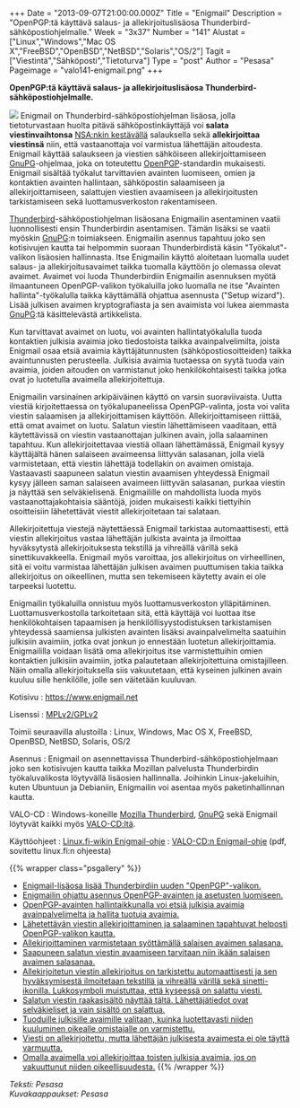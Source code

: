 +++
Date = "2013-09-07T21:00:00.000Z"
Title = "Enigmail"
Description = "OpenPGP:tä käyttävä salaus- ja allekirjoituslisäosa Thunderbird-sähköpostiohjelmalle."
Week = "3x37"
Number = "141"
Alustat = ["Linux","Windows","Mac OS X","FreeBSD","OpenBSD","NetBSD","Solaris","OS/2"]
Tagit = ["Viestintä","Sähköposti","Tietoturva"]
Type = "post"
Author = "Pesasa"
Pageimage = "valo141-enigmail.png"
+++


**OpenPGP:tä käyttävä salaus- ja allekirjoituslisäosa
Thunderbird-sähköpostiohjelmalle.**

![ ](/images/valo141-enigmail.png "fig:valo141-enigmail.png") Enigmail on
Thunderbird-sähköpostiohjelman lisäosa, jolla tietoturvastaan huolta
pitävä sähköpostinkäyttäjä voi **salata viestinvaihtonsa** [NSA:nkin
kestävällä](http://www.digitoday.fi/tietoturva/2013/09/06/nsa-purkaa-internetin-salaukset-lennossa-vain-ilmainen-pgp-kestaa/201312458/66)
salauksella sekä **allekirjoittaa viestinsä** niin, että vastaanottaja
voi varmistua lähettäjän aitoudesta. Enigmail käyttää salaukseen ja
viestien sähköiseen allekirjoittamiseen
[GnuPG](GnuPG)-ohjelmaa, joka on toteutettu
[OpenPGP](http://www.openpgp.org/)-standardin mukaisesti. Enigmail
sisältää työkalut tarvittavien avainten luomiseen, omien ja kontaktien
avainten hallintaan, sähköpostin salaamiseen ja allekirjoittamiseen,
salattujen viestien avaamiseen ja allekirjoitusten tarkistamiseen sekä
luottamusverkoston rakentamiseen.

[Thunderbird](Thunderbird)-sähköpostiohjelman
lisäosana Enigmailin asentaminen vaatii luonnollisesti ensin
Thunderbirdin asentamisen. Tämän lisäksi se vaatii myöskin
[GnuPG](GnuPG):n toimiakseen. Enigmailin asennus tapahtuu
joko sen kotisivujen kautta tai helpommin suoraan Thunderbirdistä käsin
"Työkalut"-valikon lisäosien hallinnasta. Itse Enigmailin käyttö
aloitetaan luomalla uudet salaus- ja allekirjoitusavaimet taikka
tuomalla käyttöön jo olemassa olevat avaimet. Avaimet voi luoda
Thunderbirdiin Enigmailin asennuksen myötä ilmaantuneen OpenPGP-valikon
työkaluilla joko luomalla ne itse "Avainten hallinta"-työkalulla taikka
käyttämällä ohjattua asennusta ("Setup wizard"). Lisää julkisen avaimen
kryptografiasta ja sen avaimista voi lukea aiemmasta
[GnuPG](GnuPG):tä käsittelevästä artikkelista.

Kun tarvittavat avaimet on luotu, voi avainten hallintatyökalulla tuoda
kontaktien julkisia avaimia joko tiedostoista taikka avainpalvelimilta,
joista Enigmail osaa etsiä avaimia käyttäjätunnusten
(sähköpostiosoitteiden) taikka avaintunnusten perusteella. Julkisia
avaimia tuotaessa on syytä tuoda vain avaimia, joiden aitouden on
varmistanut joko henkilökohtaisesti taikka jotka ovat jo luotetulla
avaimella allekirjoitettuja.

Enigmailin varsinainen arkipäiväinen käyttö on varsin suoraviivaista.
Uutta viestiä kirjoitettaessa on työkalupaneelissa OpenPGP-valinta,
josta voi valita viestin salaamisen ja allekirjoittamisen käyttöön.
Allekirjoittamiseen riittää, että omat avaimet on luotu. Salatun viestin
lähettämiseen vaaditaan, että käytettävissä on viestin vastaanottajan
julkinen avain, jolla salaaminen tapahtuu. Kun allekirjoitettavaa
viestiä ollaan lähettämässä, Enigmail kysyy käyttäjältä hänen salaiseen
avaimeensa liittyvän salasanan, jolla vielä varmistetaan, että viestin
lähettäjä todellakin on avaimen omistaja. Vastaavasti saapuneen salatun
viestin avaamisen yhteydessä Enigmail kysyy jälleen saman salaiseen
avaimeen liittyvän salasanan, purkaa viestin ja näyttää sen
selväkielisenä. Enigmailille on mahdollista luoda myös
vastaanottajakohtaisia sääntöjä, joiden mukaisesti kaikki tiettyihin
osoitteisiin lähetettävät viestit allekirjoitetaan tai salataan.

Allekirjoitettuja viestejä näytettäessä Enigmail tarkistaa
automaattisesti, että viestin allekirjoitus vastaa lähettäjän julkista
avainta ja ilmoittaa hyväksytystä allekirjoituksesta tekstillä ja
vihreällä värillä sekä sinettikuvakkeella. Enigmail myös varoittaa, jos
allekirjoitus on virheellinen, sitä ei voitu varmistaa lähettäjän
julkisen avaimen puuttumisen takia taikka allekirjoitus on oikeellinen,
mutta sen tekemiseen käytetty avain ei ole tarpeeksi luotettu.

Enigmailin työkaluilla onnistuu myös luottamusverkoston ylläpitäminen.
Luottamusverkostolla tarkoitetaan sitä, että käyttäjä voi luottaa itse
henkilökohtaisen tapaamisen ja henkilöllisyystodistuksen tarkistamisen
yhteydessä saamiensa julkisten avainten lisäksi avainpalvelimelta
saatuihin julkisiin avaimiin, jotka ovat jonkun jo ennestään luotetun
allekirjoittamia. Enigmaililla voidaan lisätä oma allekirjoitus itse
varmistettuihin omien kontaktien julkisiin avaimiin, jotka palautetaan
allekirjoitettuina omistajilleen. Näin omalla allekirjoituksella siis
vakuutetaan, että kyseinen julkinen avain kuuluu sille henkilölle, jolle
sen väitetään kuuluvan.

Kotisivu
:   <https://www.enigmail.net>

Lisenssi
:   [MPLv2/GPLv2](https://www.enigmail.net/home/license.php)

Toimii seuraavilla alustoilla
:   Linux, Windows, Mac OS X, FreeBSD, OpenBSD, NetBSD, Solaris, OS/2

Asennus
:   Enigmail on asennettavissa Thunderbird-sähköpostiohjelmaan joko sen
    kotisivujen kautta taikka Mozillan palvelusta Thunderbirdin
    työkaluvalikosta löytyvällä lisäosien hallinnalla. Joihinkin
    Linux-jakeluihin, kuten Ubuntuun ja Debianiin, Enigmailin voi
    asentaa myös paketinhallinnan kautta.

VALO-CD
:   Windows-koneille [Mozilla
    Thunderbird](Thunderbird),
    [GnuPG](GnuPG) sekä Enigmail löytyvät kaikki myös
    [VALO-CD:ltä](http://www.valo-cd.fi/ilmainen_thunderbird).

Käyttöohjeet
:   [Linux.fi-wikin Enigmail-ohje](http://linux.fi/wiki/Enigmail)
:   [VALO-CD:n
    Enigmail-ohje](http://www.valo-cd.fi/ilmainen_enigmail-opas) (pdf,
    sovitettu linux.fi:n ohjeesta)

{{% wrapper class="psgallery" %}}
-   [Enigmail-lisäosa lisää Thunderbirdiin uuden
    "OpenPGP"-valikon.](/images/enigmail-1.png)
-   [Enigmailin ohjattu asennus OpenPGP-avainten ja asetusten
    luomiseen.](/images/enigmail-2.png)
-   [OpenPGP-avainten hallintaikkunalla voi etsiä julkisia avaimia
    avainpalvelimelta ja hallita tuotuja
    avaimia.](/images/enigmail-3.png)
-   [Lähetettävän viestin allekirjoittaminen ja salaaminen tapahtuvat
    helposti OpenPGP-valikon kautta.](/images/enigmail-4.png)
-   [Allekirjoittaminen varmistetaan syöttämällä salaisen avaimen
    salasana.](/images/enigmail-5.png)
-   [Saapuneen salatun viestin avaamiseen tarvitaan niin ikään salaisen
    avaimen salasanaa.](/images/enigmail-6.png)
-   [Allekirjoitetun viestin allekirjoitus on tarkistettu
    automaattisesti ja sen hyväksymisestä ilmoitetaan tekstillä ja
    vihreällä värillä sekä sinetti-ikonilla. Lukkosymboli muistuttaa,
    että kyseessä on salattu viesti.](/images/enigmail-7.png)
-   [Salatun viestin raakasisältö näyttää tältä. Lähettäjätiedot ovat
    selväkieliset ja vain sisältö on salattua.](/images/enigmail-8.png)
-   [Tuoduille julkisille avaimille valitaan, kuinka luotettavasti
    niiden kuuluminen oikealle omistajalle on
    varmistettu.](/images/enigmail-9.png)
-   [Viesti on allekirjoitettu, mutta lähettäjän julkisesta avaimesta ei
    ole täyttä varmuutta.](/images/enigmail-10.png)
-   [Omalla avaimella voi allekirjoittaa toisten julkisia avaimia, jos
    on vakuuttunut niiden oikeellisuudesta.](/images/enigmail-11.png)
{{% /wrapper %}}

*Teksti: Pesasa* <br />
*Kuvakaappaukset: Pesasa*


